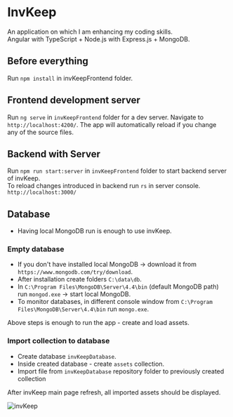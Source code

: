 # InvKeep

An application on which I am enhancing my coding skills. \
Angular with TypeScript + Node.js with Express.js + MongoDB.

## Before everything

Run `npm install` in invKeepFrontend folder.

## Frontend development server

Run `ng serve` in `invKeepFrontend` folder for a dev server. Navigate to `http://localhost:4200/`. The app will
automatically reload if you change any of the source files.

## Backend with Server

Run `npm run start:server` in `invKeepFrontend` folder to start backend server of invKeep. \
To reload changes introduced in backend run `rs` in server console.
`http://localhost:3000/`

## Database

- Having local MongoDB run is enough to use invKeep.
  
### Empty database
- If you don't have installed local MongoDB -> download it from `https://www.mongodb.com/try/download`.
- After installation create folders `C:\data\db`.
- In `C:\Program Files\MongoDB\Server\4.4\bin` (default MongoDB path) run `mongod.exe` -> start local MongoDB.
- To monitor databases, in different console window from `C:\Program Files\MongoDB\Server\4.4\bin` run `mongo.exe`.

Above steps is enough to run the app - create and load assets.

### Import collection to database

- Create database `invKeepDatabase`.
- Inside created database - create `assets` collection.
- Import file from `invKeepDatabase` repository folder to previously created collection

After invKeep main page refresh, all imported assets should be displayed.

![invKeep](https://user-images.githubusercontent.com/45639693/117556569-9ce1d580-b06a-11eb-8780-46694befc9b7.PNG)
